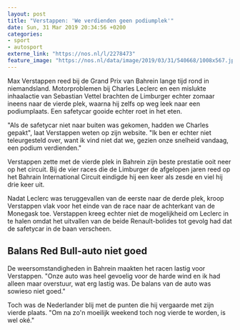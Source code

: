 ```yaml
---
layout: post
title: "Verstappen: 'We verdienden geen podiumplek'"
date: Sun, 31 Mar 2019 20:34:56 +0200
categories: 
- sport 
- autosport 
externe_link: "https://nos.nl/l/2278473"
feature_image: "https://nos.nl/data/image/2019/03/31/540668/1008x567.jpg"
---
```


<p>Max Verstappen reed bij de Grand Prix van Bahrein lange tijd rond in niemandsland. Motorproblemen bij Charles Leclerc en een mislukte inhaalactie van Sebastian Vettel brachten de Limburger echter zomaar ineens naar de vierde plek, waarna hij zelfs op weg leek naar een podiumplaats. Een safetycar gooide echter roet in het eten.</p>
<p>"Als de safetycar niet naar buiten was gekomen, hadden we Charles gepakt", laat Verstappen weten op zijn website. "Ik ben er echter niet teleurgesteld over, want ik vind niet dat we, gezien onze snelheid vandaag, een podium verdienden."</p>
<p>Verstappen zette met de vierde plek in Bahrein zijn beste prestatie ooit neer op het circuit. Bij de vier races die de Limburger de afgelopen jaren reed op het Bahrain International Circuit eindigde hij een keer als zesde en viel hij drie keer uit.</p>
<p>Nadat Leclerc was teruggevallen van de eerste naar de derde plek, kroop Verstappen vlak voor het einde van de race naar de achterkant van de Monegask toe. Verstappen kreeg echter niet de mogelijkheid om Leclerc in te halen omdat het uitvallen van de beide Renault-bolides tot gevolg had dat de safetycar in de baan verscheen.</p>
<h2>Balans Red Bull-auto niet goed</h2>
<p>De weersomstandigheden in Bahrein maakten het racen lastig voor Verstappen. "Onze auto was heel gevoelig voor de harde wind en ik had alleen maar overstuur, wat erg lastig was. De balans van de auto was sowieso niet goed."</p>
<p>Toch was de Nederlander blij met de punten die hij vergaarde met zijn vierde plaats. "Om na zo'n moeilijk weekend toch nog vierde te worden, is wel oké."</p>
